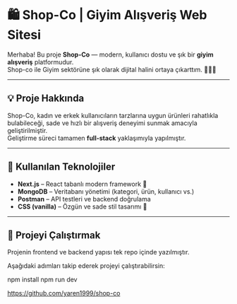 # 🛍️ Shop-Co | Giyim Alışveriş Web Sitesi

Merhaba! Bu proje **Shop-Co** — modern, kullanıcı dostu ve şık bir **giyim alışveriş** platformudur.  
Shop-co ile Giyim sektörüne şık olarak dijital halini ortaya çıkarttım. 👠👔✨

---

## 💡 Proje Hakkında

Shop-Co, kadın ve erkek kullanıcıların tarzlarına uygun ürünleri rahatlıkla bulabileceği, sade ve hızlı bir alışveriş deneyimi sunmak amacıyla geliştirilmiştir.  
Geliştirme süreci tamamen **full-stack** yaklaşımıyla yapılmıştır.  

---

## 🔧 Kullanılan Teknolojiler

- **Next.js** – React tabanlı modern framework 💙
- **MongoDB** – Veritabanı yönetimi (kategori, ürün, kullanıcı vs.)
- **Postman** – API testleri ve backend doğrulama
- **CSS (vanilla)** – Özgün ve sade stil tasarımı 🎨

---

## 🚀 Projeyi Çalıştırmak

Projenin frontend ve backend yapısı tek repo içinde yazılmıştır.

Aşağıdaki adımları takip ederek projeyi çalıştırabilirsin:


npm install
npm run dev

https://github.com/yaren1999/shop-co